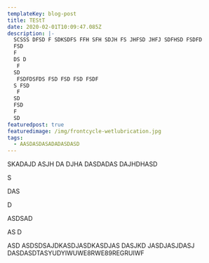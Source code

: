 ```yaml
---
templateKey: blog-post
title: TEStT
date: 2020-02-01T10:09:47.085Z
description: |-
  SCSSS DFSD F SDKSDFS FFH SFH SDJH FS JHFSD JHFJ SDFHSD FSDFD
  FSD
  F
  DS D
   F
  SD
   FSDFDSFDS FSD FSD FSD FSDF
  S FSD
   F
  SD
  FSD
  F
  SD
featuredpost: true
featuredimage: /img/frontcycle-wetlubrication.jpg
tags:
  - AASDASDASADADASDASD
---
```

SKADAJD ASJH DA DJHA DASDADAS DAJHDHASD 

S

DAS

D 

ASDSAD

AS D

ASD ASDSDSAJDKASDJASDKASDJAS DASJKD JASDJASJDASJ DASDASDTASYUDYIWUWE8RWE89REGRUIWF
